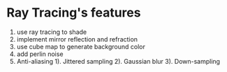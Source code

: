 # Ray Tracing's features
1. use ray tracing to shade
2. implement mirror reflection and refraction
3. use cube map to generate background color
4. add perlin noise
5. Anti-aliasing
 1). Jittered sampling
 2). Gaussian blur
 3). Down-sampling
